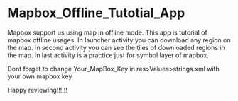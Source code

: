 # Mapbox_Offline_Tutotial_App
Mapbox support us using map in offline mode. This app is tutorial of mapbox offline usages.
In launcher activity you can download any region on the map.
In second activity you can see the tiles of downloaded regions in the map.
In last activity is a practice just for symbol layer of mapbox.

Dont forget to change <string name="access_token">Your_MapBox_Key</string> in res>Values>strings.xml with your own mapbox key

Happy reviewing!!!!!!
